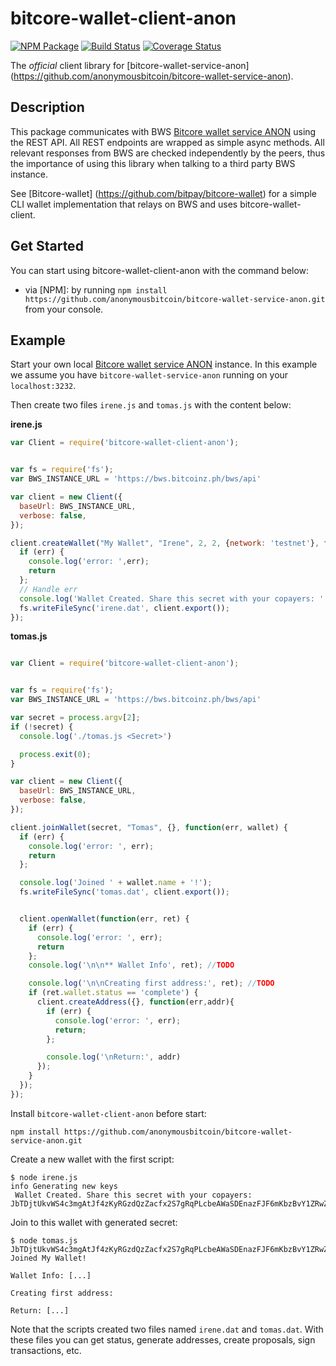 # bitcore-wallet-client-anon

[![NPM Package](https://img.shields.io/npm/v/bitcore-wallet-client.svg?style=flat-square)](https://www.npmjs.org/package/bitcore-wallet-client)
[![Build Status](https://img.shields.io/travis/bitpay/bitcore-wallet-client.svg?branch=master&style=flat-square)](https://travis-ci.org/bitpay/bitcore-wallet-client)
[![Coverage Status](https://coveralls.io/repos/bitpay/bitcore-wallet-client/badge.svg)](https://coveralls.io/r/bitpay/bitcore-wallet-client)

The *official* client library for [bitcore-wallet-service-anon] (https://github.com/anonymousbitcoin/bitcore-wallet-service-anon).

## Description

This package communicates with BWS [Bitcore wallet service ANON](https://github.com/anonymousbitcoin/bitcore-wallet-service-anon) using the REST API. All REST endpoints are wrapped as simple async methods. All relevant responses from BWS are checked independently by the peers, thus the importance of using this library when talking to a third party BWS instance.

See [Bitcore-wallet] (https://github.com/bitpay/bitcore-wallet) for a simple CLI wallet implementation that relays on BWS and uses bitcore-wallet-client.

## Get Started

You can start using bitcore-wallet-client-anon with the command below:

* via [NPM]: by running `npm install https://github.com/anonymousbitcoin/bitcore-wallet-service-anon.git`
from your console.

## Example

Start your own local [Bitcore wallet service ANON](https://github.com/anonymousbitcoin/bitcore-wallet-service-anon) instance. In this example we assume you have `bitcore-wallet-service-anon` running on your `localhost:3232`.

Then create two files `irene.js` and `tomas.js` with the content below:

**irene.js**

``` javascript
var Client = require('bitcore-wallet-client-anon');


var fs = require('fs');
var BWS_INSTANCE_URL = 'https://bws.bitcoinz.ph/bws/api'

var client = new Client({
  baseUrl: BWS_INSTANCE_URL,
  verbose: false,
});

client.createWallet("My Wallet", "Irene", 2, 2, {network: 'testnet'}, function(err, secret) {
  if (err) {
    console.log('error: ',err);
    return
  };
  // Handle err
  console.log('Wallet Created. Share this secret with your copayers: ' + secret);
  fs.writeFileSync('irene.dat', client.export());
});
```

**tomas.js**

``` javascript

var Client = require('bitcore-wallet-client-anon');


var fs = require('fs');
var BWS_INSTANCE_URL = 'https://bws.bitcoinz.ph/bws/api'

var secret = process.argv[2];
if (!secret) {
  console.log('./tomas.js <Secret>')

  process.exit(0);
}

var client = new Client({
  baseUrl: BWS_INSTANCE_URL,
  verbose: false,
});

client.joinWallet(secret, "Tomas", {}, function(err, wallet) {
  if (err) {
    console.log('error: ', err);
    return
  };

  console.log('Joined ' + wallet.name + '!');
  fs.writeFileSync('tomas.dat', client.export());


  client.openWallet(function(err, ret) {
    if (err) {
      console.log('error: ', err);
      return
    };
    console.log('\n\n** Wallet Info', ret); //TODO

    console.log('\n\nCreating first address:', ret); //TODO
    if (ret.wallet.status == 'complete') {
      client.createAddress({}, function(err,addr){
        if (err) {
          console.log('error: ', err);
          return;
        };

        console.log('\nReturn:', addr)
      });
    }
  });
});
```

Install `bitcore-wallet-client-anon` before start:

```
npm install https://github.com/anonymousbitcoin/bitcore-wallet-service-anon.git
```

Create a new wallet with the first script:

```
$ node irene.js
info Generating new keys
 Wallet Created. Share this secret with your copayers: JbTDjtUkvWS4c3mgAtJf4zKyRGzdQzZacfx2S7gRqPLcbeAWaSDEnazFJF6mKbzBvY1ZRwZCbvT
```

Join to this wallet with generated secret:

```
$ node tomas.js JbTDjtUkvWS4c3mgAtJf4zKyRGzdQzZacfx2S7gRqPLcbeAWaSDEnazFJF6mKbzBvY1ZRwZCbvT
Joined My Wallet!

Wallet Info: [...]

Creating first address:

Return: [...]

```

Note that the scripts created two files named `irene.dat` and `tomas.dat`. With
these files you can get status, generate addresses, create proposals, sign
transactions, etc.
